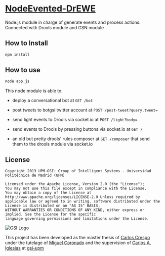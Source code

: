 # [NodeEvented-DrEWE](https://github.com/carloscrespog/NodeEvented-DrEWE)


Node.js module in charge of generate events and process actions. Connected with Drools module and GSN module

## How to Install

```bash
npm install 
```


## How to use

```bash
node app.js 
```

This node module is able to:

  - deploy a conversational bot at `GET /bot`
  - post tweets to botgsi twitter account at `POST /post-tweet?query.tweet=`


  - send light events to Drools via socket.io at `POST /light?body=`
  - send events to Drools by pressing buttons via socket.io at `GET /`
  - an old but pretty drools' rules composer at `GET /composer` that send them to the drools module via socket.io



## License

```
Copyright 2013 UPM-GSI: Group of Intelligent Systems - Universidad Politécnica de Madrid (UPM)

Licensed under the Apache License, Version 2.0 (the "License"); 
You may not use this file except in compliance with the License. 
You may obtain a copy of the License at http://www.apache.org/licenses/LICENSE-2.0 Unless required by 
applicable law or agreed to in writing, software distributed under the License is distributed on an "AS IS" BASIS,
WITHOUT WARRANTIES OR CONDITIONS OF ANY KIND, either express or implied. See the License for the specific 
language governing permissions and limitations under the License.
```
![GSI Logo](http://gsi.dit.upm.es/templates/jgsi/images/logo.png)

This project has been developed as the master thesis of [Carlos Crespo](https://github.com/carloscrespog) under the tutelage of [Miguel Coronado](https://github.com/miguelcb84) and the supervision of [Carlos A. Iglesias](https://github.com/cif2cif) at [gsi-upm](https://github.com/gsi-upm)